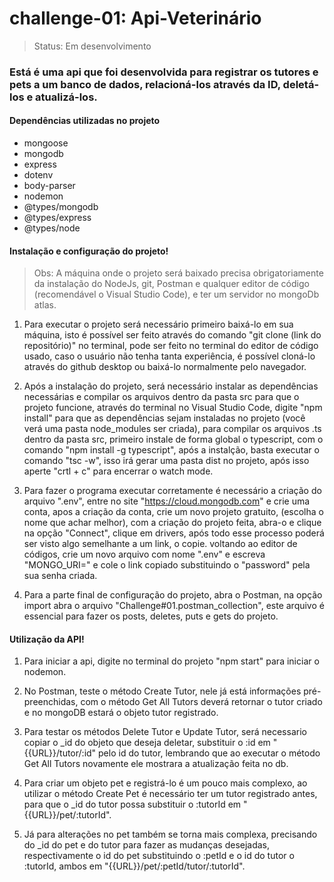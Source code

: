 <h1>challenge-01: Api-Veterinário</h1> 

  

> Status: Em desenvolvimento 

  

### Está é uma api que foi desenvolvida para registrar os tutores e pets a um banco de dados, relacioná-los através da ID, deletá-los e atualizá-los. 


#### Dependências utilizadas no projeto

* mongoose
* mongodb
* express
* dotenv
* body-parser
* nodemon
* @types/mongodb
* @types/express
* @types/node
  

#### Instalação e configuração do projeto! 

  

> Obs: A máquina onde o projeto será baixado precisa obrigatoriamente da instalação do NodeJs, git, Postman e qualquer editor de código (recomendável o Visual Studio Code), e ter um servidor no mongoDb atlas. 


1. Para executar o projeto será necessário primeiro baixá-lo em sua máquina, isto é possível ser feito através do comando "git clone (link do repositório)" no terminal, pode ser feito no terminal 
    do editor de código usado, caso o usuário não tenha tanta experiência, é possível cloná-lo através do github desktop ou baixá-lo normalmente pelo navegador. 

  

2. Após a instalação do projeto, será necessário instalar as dependências necessárias e compilar os arquivos dentro da pasta src para que o projeto funcione, através do terminal no Visual Studio Code, digite 
   "npm install" para que as dependências sejam instaladas no projeto (você verá uma pasta node_modules ser criada), para compilar os arquivos .ts dentro da pasta src, primeiro instale de forma global
    o typescript, com o comando "npm install -g typescript", após a instalção, basta executar o comando "tsc -w", 
    isso irá gerar uma pasta dist no projeto, após isso aperte "crtl + c" para encerrar o watch mode. 

    

4. Para fazer o programa executar corretamente é necessário a criação do arquivo ".env", entre no site "https://cloud.mongodb.com" e crie uma conta, apos a criação da conta, crie um novo projeto gratuito, 
   (escolha o nome que achar melhor), com a criação do projeto feita, abra-o e clique na opção "Connect", clique em drivers, após todo esse processo poderá ser visto algo semelhante a 
    um link, o copie. voltando ao editor de códigos, crie um novo arquivo com nome ".env" e escreva "MONGO_URI=" e cole o link copiado substituindo o "password" pela sua senha criada. 

  

5. Para a parte final de configuração do projeto, abra o Postman, na opção import abra o arquivo "Challenge#01.postman_collection", este arquivo é essencial para fazer os posts, deletes, puts e gets do projeto. 
  

  

#### Utilização da API! 

  

1. Para iniciar a api, digite no terminal do projeto "npm start" para iniciar o nodemon. 

    

2. No Postman, teste o método Create Tutor, nele já está informações pré-preenchidas, com o método Get All Tutors deverá retornar o tutor criado e no mongoDB estará o objeto tutor registrado. 

  

3. Para testar os métodos Delete Tutor e Update Tutor, será necessario copiar o _id do objeto que deseja deletar, substituir o :id em "{{URL}}/tutor/:id" pelo id do tutor, lembrando que ao executar o 
    método Get All Tutors novamente ele mostrara a atualização feita no db. 

  

4. Para criar um objeto pet e registrá-lo é um pouco mais complexo, ao utilizar o método Create Pet é necessário ter um tutor registrado antes, para que o _id do tutor possa substituir 
    o :tutorId em "{{URL}}/pet/:tutorId". 

  

5. Já para alterações no pet também se torna mais complexa, precisando do _id do pet e do tutor para fazer as mudanças desejadas, respectivamente o id do pet substituindo o :petId e o id do tutor 
   o :tutorId, ambos em "{{URL}}/pet/:petId/tutor/:tutorId".






